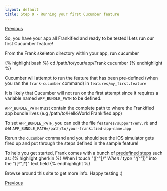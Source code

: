 ```yaml
---
layout: default
title: Step 9 - Running your first Cucumber feature
---
```

[Previous](installation-step8.html) 

So, you have your app all Frankified and ready to be tested!
Lets run our first Cucumber feature!

From the Frank skeleton directory within your app, run cucumber

{% highlight bash %}
cd /path/to/your/app/Frank
cucumber
{% endhighlight %}

Cucumber will attempt to run the feature that has
been pre-defined (when you ran the `frank-cucumber` command) in `features/my_first.feature` 

It is likely that Cucumber will not run on the first attempt since it
requires a variable named `APP_BUNDLE_PATH` to be defined.

`APP_BUNDLE_PATH` must contain the complete path to where the
Frankified app bundle lives (e.g /path/to/HelloWorld Frankified.app)


To set `APP_BUNDLE_PATH`, you can edit the file
`features/support/env.rb` and set
`APP_BUNDLE_PATH=/path/to/your-frankified-app-name.app` 

Rerun the `cucumber` command and you should see the iOS simulator gets
fired up and put through the steps defined in the sample feature! 

To help you get started, Frank comes with a bunch of
[predefined steps](supplied_steps.html) such as:
{% highlight gherkin %}
When I touch "([^\"]*)"
When I type "([^\"]*)" into the "([^\"]*)" text field
{% endhighlight %}

Browse around this site to get more info. Happy testing :)

[Previous](installation-step8.html)
